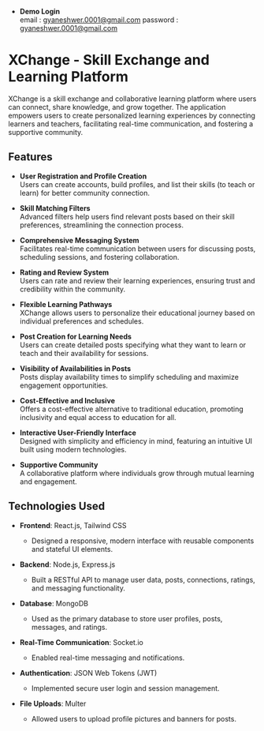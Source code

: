 - **Demo Login**  
email : gyaneshwer.0001@gmail.com
password : gyaneshwer.0001@gmail.com

# **XChange - Skill Exchange and Learning Platform**

XChange is a skill exchange and collaborative learning platform where users can connect, share knowledge, and grow together. The application empowers users to create personalized learning experiences by connecting learners and teachers, facilitating real-time communication, and fostering a supportive community.

## **Features**

- **User Registration and Profile Creation**  
  Users can create accounts, build profiles, and list their skills (to teach or learn) for better community connection.
  
- **Skill Matching Filters**  
  Advanced filters help users find relevant posts based on their skill preferences, streamlining the connection process.

- **Comprehensive Messaging System**  
  Facilitates real-time communication between users for discussing posts, scheduling sessions, and fostering collaboration.

- **Rating and Review System**  
  Users can rate and review their learning experiences, ensuring trust and credibility within the community.

- **Flexible Learning Pathways**  
  XChange allows users to personalize their educational journey based on individual preferences and schedules.

- **Post Creation for Learning Needs**  
  Users can create detailed posts specifying what they want to learn or teach and their availability for sessions.

- **Visibility of Availabilities in Posts**  
  Posts display availability times to simplify scheduling and maximize engagement opportunities.

- **Cost-Effective and Inclusive**  
  Offers a cost-effective alternative to traditional education, promoting inclusivity and equal access to education for all.

- **Interactive User-Friendly Interface**  
  Designed with simplicity and efficiency in mind, featuring an intuitive UI built using modern technologies.

- **Supportive Community**  
  A collaborative platform where individuals grow through mutual learning and engagement.

## **Technologies Used**

- **Frontend**: React.js, Tailwind CSS  
  - Designed a responsive, modern interface with reusable components and stateful UI elements.

- **Backend**: Node.js, Express.js  
  - Built a RESTful API to manage user data, posts, connections, ratings, and messaging functionality.

- **Database**: MongoDB  
  - Used as the primary database to store user profiles, posts, messages, and ratings.

- **Real-Time Communication**: Socket.io  
  - Enabled real-time messaging and notifications.

- **Authentication**: JSON Web Tokens (JWT)  
  - Implemented secure user login and session management.

- **File Uploads**: Multer  
  - Allowed users to upload profile pictures and banners for posts.

